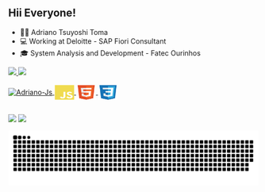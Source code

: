 ## Hii Everyone!

- 🙍‍♂️ Adriano Tsuyoshi Toma
- 💻 Working at Deloitte - SAP Fiori Consultant
- 🎓 System Analysis and Development - Fatec Ourinhos

<div>
  <a href="https://github.com/Tsuyoushi">
  <img height="160em" src="https://github-readme-stats.vercel.app/api?username=Tsuyoushi&show_icons=true&theme=dracula&include_all_commits=true&count_private=true"/>
  <img height="160em" src="https://github-readme-stats.vercel.app/api/top-langs/?username=Tsuyoushi&layout=compact&langs_count=7&theme=dracula"/>
</div>
<div style="display: inline_block"><br>
  <img align="center" alt="Adriano-Js" height="30" width="30" src="https://sap.github.io/ui5-webcomponents/assets/images/logo.png" />
  <img align="center" alt="Adriano-Ts" height="30" width="40" src="https://raw.githubusercontent.com/devicons/devicon/master/icons/javascript/javascript-plain.svg" />
  <img align="center" alt="Adriano-HTML" height="30" width="40" src="https://raw.githubusercontent.com/devicons/devicon/master/icons/html5/html5-original.svg" />
  <img align="center" alt="Adriano-CSS" height="30" width="40" src="https://raw.githubusercontent.com/devicons/devicon/master/icons/css3/css3-original.svg" />
</div>

  ## 
<div>
  <a href="https://www.linkedin.com/in/adriano-tsuyoshi-toma-505365b0" target="_blank"><img src="https://img.shields.io/badge/-LinkedIn-%230077B5?style=for-the-badge&logo=linkedin&logoColor=white" target="_blank"></a>
  <a href = "mailto:adriano.tsuyoshi@gmail.com"><img src="https://img.shields.io/badge/-Gmail-%23333?style=for-the-badge&logo=gmail&logoColor=white" target="_blank"></a>
  
  ![Snake animation](https://github.com/Tsuyoushi/Tsuyoushi/blob/output/github-contribution-grid-snake.svg)
</div>
